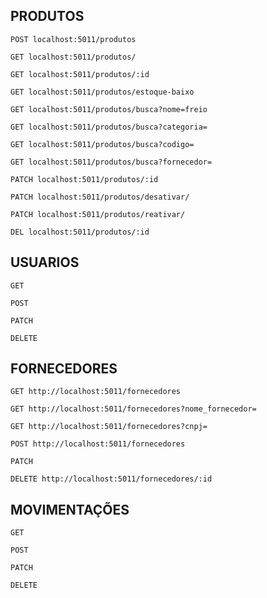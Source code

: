 ## PRODUTOS

`POST localhost:5011/produtos`

`GET localhost:5011/produtos/`

`GET localhost:5011/produtos/:id`

`GET localhost:5011/produtos/estoque-baixo`

`GET localhost:5011/produtos/busca?nome=freio`

`GET localhost:5011/produtos/busca?categoria=`

`GET localhost:5011/produtos/busca?codigo=`

`GET localhost:5011/produtos/busca?fornecedor=`

`PATCH localhost:5011/produtos/:id`

`PATCH localhost:5011/produtos/desativar/`

`PATCH localhost:5011/produtos/reativar/`

`DEL localhost:5011/produtos/:id`

## USUARIOS

`GET `

`POST `

`PATCH `

`DELETE `

## FORNECEDORES

`GET http://localhost:5011/fornecedores` 

`GET http://localhost:5011/fornecedores?nome_fornecedor=`

`GET http://localhost:5011/fornecedores?cnpj=`

`POST http://localhost:5011/fornecedores`

`PATCH `

`DELETE http://localhost:5011/fornecedores/:id`

## MOVIMENTAÇÕES

`GET `

`POST `

`PATCH `

`DELETE `
